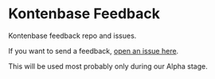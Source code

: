 # Kontenbase Feedback

Kontenbase feedback repo and issues.

If you want to send a feedback, [open an issue here](https://github.com/kontenbase/feedback/issues/new).

This will be used most probably only during our Alpha stage.
